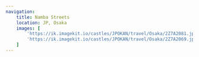```yaml
---
navigation:
    title: Namba Streets
    location: JP, Osaka
    images: [
        'https://ik.imagekit.io/castles/JPOKAN/travel/Osaka/2Z7A2081.jpg?updatedAt=1736779966983',
        'https://ik.imagekit.io/castles/JPOKAN/travel/Osaka/2Z7A2069.jpg?updatedAt=1736779966981'
    ]
---
```

#
